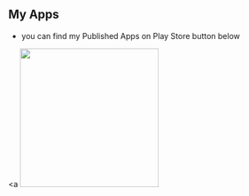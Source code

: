 ## My Apps
- you can find my Published Apps on Play Store button below


<a
     <img href = "https://play.google.com/store/apps/developer?id=Felnanuke2" src="https://www.gstatic.com/android/market_images/web/play_prism_hlock_2x.png" width="250"/>
   </a>
  
  
  
 
